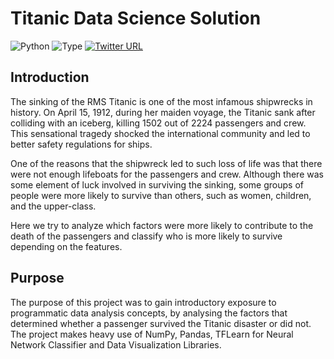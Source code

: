 # Titanic Data Science Solution

![Python](https://img.shields.io/badge/python-3.x-orange.svg)
![Type](https://img.shields.io/badge/Machine-Learning-red.svg)
[![Twitter URL](https://img.shields.io/twitter/url/https/twitter.com/jithinharidaas.svg?style=social&label=Follow%20%40jithinharidaas)](https://twitter.com/jithinharidaas)



## Introduction
The sinking of the RMS Titanic is one of the most infamous shipwrecks in history. On April 15, 1912, during her maiden voyage, the Titanic sank after colliding with an iceberg, killing 1502 out of 2224 passengers and crew. This sensational tragedy shocked the international community and led to better safety regulations for ships.

One of the reasons that the shipwreck led to such loss of life was that there were not enough lifeboats for the passengers and crew. Although there was some element of luck involved in surviving the sinking, some groups of people were more likely to survive than others, such as women, children, and the upper-class.

Here we try to analyze which factors were more likely to contribute to the death of the passengers and classify who is more likely to survive depending on the features.

## Purpose
The purpose of this project was to gain introductory exposure to programmatic data analysis concepts, by analysing the factors that determined whether a passenger survived the Titanic disaster or did not. The project makes heavy use of NumPy, Pandas, TFLearn for Neural Network Classifier and Data Visualization Libraries.
